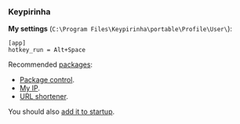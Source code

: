 ### Keypirinha

**My settings** (`C:\Program Files\Keypirinha\portable\Profile\User\`):

```
[app]
hotkey_run = Alt+Space
```

Recommended [packages](https://keypirinha.com/contributions.html):
- [Package control](https://github.com/ueffel/Keypirinha-PackageControl).
- [My IP](https://github.com/Fuhrmann/keypirinha-myip).
- [URL shortener](https://github.com/Fuhrmann/keypirinha-url-shortener).

You should also [add it to startup](../Windows/AddToStartup.md).

